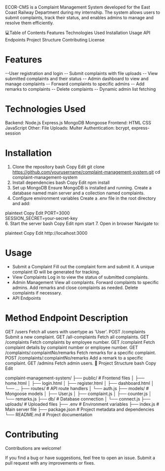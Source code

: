 ECOR-CMS is a Complaint Management System developed for the East Coast Railway Department during my internship. The system allows users to submit complaints, track their status, and enables admins to manage and resolve them efficiently.

💻Table of Contents
Features
Technologies Used
Installation
Usage
API Endpoints
Project Structure
Contributing
License

# Features
--User registration and login
-- Submit complaints with file uploads
-- View submitted complaints and their status
-- Admin dashboard to view and manage complaints
-- Forward complaints to specific admins
-- Add remarks to complaints
-- Delete complaints
-- Dynamic admin list fetching

 # Technologies Used
Backend:
Node.js
Express.js
MongoDB
Mongoose
Frontend:
HTML
CSS
JavaScript
Other:
File Uploads: Multer
Authentication: bcrypt, express-session

# Installation
1. Clone the repository
bash
Copy
Edit
git clone https://github.com/yourusername/complaint-management-system.git
cd complaint-management-system
2. Install dependencies
bash
Copy
Edit
npm install
3. Set up MongoDB
Ensure MongoDB is installed and running.
Create a database named main server and a collection named complaints.
4. Configure environment variables
Create a .env file in the root directory and add:

plaintext
Copy
Edit
PORT=3000  
SESSION_SECRET=your-secret-key  
6. Start the server
bash
Copy
Edit
npm start
7. Open in browser
Navigate to:

plaintext
Copy
Edit
http://localhost:3000

 # Usage
- Submit a Complaint
Fill out the complaint form and submit it.
A unique complaint ID will be generated for tracking.
- View Complaints
Log in to view the status of submitted complaints.
-  Admin Management
View all complaints.
Forward complaints to specific admins.
Add remarks and close complaints as needed.
Delete complaints if necessary.
- API Endpoints
# Method Endpoint Description
GET	/users	Fetch all users with usertype as 'User'.
POST	/complaints	Submit a new complaint.
GET	/all-complaints	Fetch all complaints.
GET	/complaints	Fetch complaints by employee number.
GET	/complaint	Fetch complaint details by complaint number or employee number.
GET	/complaints/:complaintNo/remarks	Fetch remarks for a specific complaint.
POST	/complaints/:complaintNo/remarks	Add a remark to a specific complaint.
GET	/admins	Fetch admin users.
📂 Project Structure
bash
Copy
Edit

complaint-management-system/
├── public/                  # Frontend files
│   ├── home.html
│   ├── login.html
│   ├── register.html
│   ├── dashboard.html
│   └── ...
├── routes/                  # API route handlers
│   └── auth.js
├── models/                  # Mongoose models
│   ├── User.js
│   ├── complaint.js
│   ├── counter.js
│   └── remarks.js
├── db/                      # Database connection
│   └── connect.js
├── uploads/                 # Uploaded files
├── .env                     # Environment variables
├── index.js                 # Main server file
├── package.json             # Project metadata and dependencies
└── README.md                # Project documentation
# Contributing
Contributions are welcome!

If you find a bug or have suggestions, feel free to open an issue.
Submit a pull request with any improvements or fixes.






